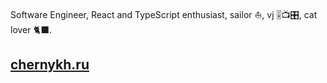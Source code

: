 Software Engineer, React and TypeScript enthusiast, sailor ⛵, vj 🎚📺🎛, cat lover 🐈‍⬛.

## [chernykh.ru](https://chernykh.netlify.app/)
